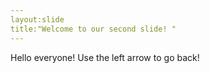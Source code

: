 ```yaml
---
layout:slide
title:"Welcome to our second slide! "
---
```

Hello everyone! 
Use the left arrow to go back! 
